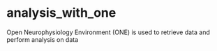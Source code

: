 # analysis_with_one
Open Neurophysiology Environment (ONE) is used to retrieve data and perform analysis on data
